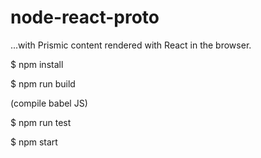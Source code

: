 # node-react-proto

...with Prismic content rendered with React in the browser.

$ npm install

$ npm run build

(compile babel JS)

$ npm run test


$ npm start

